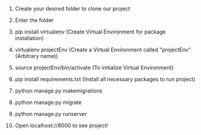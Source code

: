 1) Create your desired folder to clone our project

2) Enter the folder

3) pip install virtualenv (Create Virtual Environment for package installation)

4) virtualenv projectEnv (Create a Virtual Environment called "projectEnv" (Arbitrary name)) 

5) source projectEnv/bin/activate (To initialize Virtual Environment)

6) pip install requirements.txt (Install all necessary packages to run project) 

8) python manage.py makemigrations

9) python manage.py migrate

10) python manage.py runserver

11) Open localhost://8000 to see project!
